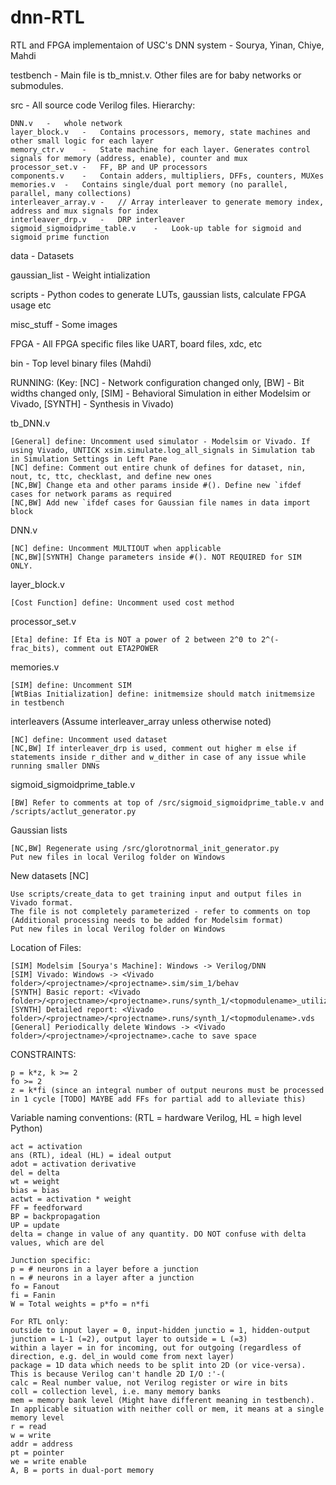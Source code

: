 # dnn-RTL
RTL and FPGA implementaion of USC's DNN system - Sourya, Yinan, Chiye, Mahdi

testbench - Main file is tb_mnist.v. Other files are for baby networks or submodules.

src - All source code Verilog files. Hierarchy:

	DNN.v	-	whole network
	layer_block.v	-	Contains processors, memory, state machines and other small logic for each layer
	memory_ctr.v	-	State machine for each layer. Generates control signals for memory (address, enable), counter and mux
	processor_set.v	-	FF, BP and UP processors
	components.v	-	Contain adders, multipliers, DFFs, counters, MUXes
	memories.v	-	Contains single/dual port memory (no parallel, parallel, many collections)
	interleaver_array.v	-	// Array interleaver to generate memory index, address and mux signals for index
	interleaver_drp.v	-	DRP interleaver
	sigmoid_sigmoidprime_table.v	-	Look-up table for sigmoid and sigmoid prime function

data - Datasets

gaussian_list - Weight intialization

scripts - Python codes to generate LUTs, gaussian lists, calculate FPGA usage etc

misc_stuff - Some images

FPGA - All FPGA specific files like UART, board files, xdc, etc

bin - Top level binary files (Mahdi)



RUNNING: (Key: [NC] - Network configuration changed only, [BW] - Bit widths changed only, [SIM] - Behavioral Simulation in either Modelsim or Vivado, [SYNTH] - Synthesis in Vivado)

tb_DNN.v
	
	[General] define: Uncomment used simulator - Modelsim or Vivado. If using Vivado, UNTICK xsim.simulate.log_all_signals in Simulation tab in Simulation Settings in Left Pane
	[NC] define: Comment out entire chunk of defines for dataset, nin, nout, tc, ttc, checklast, and define new ones
	[NC,BW] Change eta and other params inside #(). Define new `ifdef cases for network params as required
	[NC,BW] Add new `ifdef cases for Gaussian file names in data import block
	
DNN.v

	[NC] define: Uncomment MULTIOUT when applicable
	[NC,BW][SYNTH] Change parameters inside #(). NOT REQUIRED for SIM ONLY.
	
layer_block.v

	[Cost Function] define: Uncomment used cost method

processor_set.v

	[Eta] define: If Eta is NOT a power of 2 between 2^0 to 2^(-frac_bits), comment out ETA2POWER

memories.v

	[SIM] define: Uncomment SIM
	[WtBias Initialization] define: initmemsize should match initmemsize in testbench

interleavers (Assume interleaver_array unless otherwise noted)

	[NC] define: Uncomment used dataset
	[NC,BW] If interleaver_drp is used, comment out higher m else if statements inside r_dither and w_dither in case of any issue while running smaller DNNs

sigmoid_sigmoidprime_table.v

	[BW] Refer to comments at top of /src/sigmoid_sigmoidprime_table.v and /scripts/actlut_generator.py

Gaussian lists

	[NC,BW] Regenerate using /src/glorotnormal_init_generator.py
	Put new files in local Verilog folder on Windows

New datasets [NC]

	Use scripts/create_data to get training input and output files in Vivado format.
	The file is not completely parameterized - refer to comments on top
	(Additional processing needs to be added for Modelsim format)
	Put new files in local Verilog folder on Windows

Location of Files:

	[SIM] Modelsim [Sourya's Machine]: Windows -> Verilog/DNN
	[SIM] Vivado: Windows -> <Vivado folder>/<projectname>/<projectname>.sim/sim_1/behav
	[SYNTH] Basic report: <Vivado folder>/<projectname>/<projectname>.runs/synth_1/<topmodulename>_utilization_synth.rpt
	[SYNTH] Detailed report: <Vivado folder>/<projectname>/<projectname>.runs/synth_1/<topmodulename>.vds
	[General] Periodically delete Windows -> <Vivado folder>/<projectname>/<projectname>.cache to save space


CONSTRAINTS:
	
	p = k*z, k >= 2	
	fo >= 2
	z = k*fi (since an integral number of output neurons must be processed in 1 cycle [TODO] MAYBE add FFs for partial add to alleviate this)



Variable naming conventions: (RTL = hardware Verilog, HL = high level Python)
	
	act = activation
	ans (RTL), ideal (HL) = ideal output
	adot = activation derivative
	del = delta
	wt = weight
	bias = bias
	actwt = activation * weight
	FF = feedforward
	BP = backpropagation
	UP = update
	delta = change in value of any quantity. DO NOT confuse with delta values, which are del

	Junction specific:
	p = # neurons in a layer before a junction
	n = # neurons in a layer after a junction
	fo = Fanout
	fi = Fanin
	W = Total weights = p*fo = n*fi

	For RTL only:
	outside to input layer = 0, input-hidden junctio = 1, hidden-output junction = L-1 (=2), output layer to outside = L (=3)
	within a layer = in for incoming, out for outgoing (regardless of direction, e.g. del_in would come from next layer)
	package = 1D data which needs to be split into 2D (or vice-versa). This is because Verilog can't handle 2D I/O :'-(
	calc = Real number value, not Verilog register or wire in bits
	coll = collection level, i.e. many memory banks
	mem = memory bank level (Might have different meaning in testbench). In applicable situation with neither coll or mem, it means at a single memory level
	r = read
	w = write
	addr = address
	pt = pointer
	we = write enable
	A, B = ports in dual-port memory
